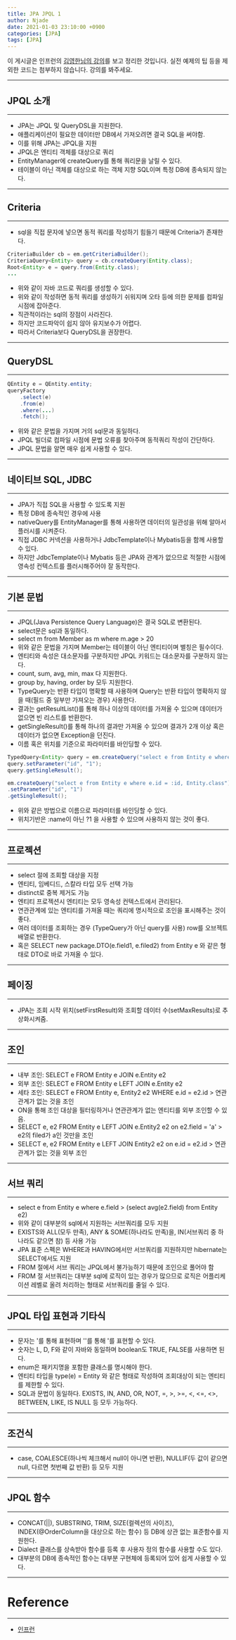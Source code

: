 ```yaml
---
title: JPA JPQL 1
author: Njade
date: 2021-01-03 23:10:00 +0900
categories: [JPA]
tags: [JPA]
---
```


이 게시글은 인프런의 [김영한님의 강의](https://www.inflearn.com/course/ORM-JPA-Basic)를 보고 정리한 것입니다.
실전 예제의 팁 등을 제외한 코드는 첨부하지 않습니다. 강의를 봐주세요.

---

## JPQL 소개
---
* JPA는 JPQL 및 QueryDSL을 지원한다.
* 애플리케이션이 필요한 데이터만 DB에서 가져오려면 결국 SQL을 써야함.
* 이를 위해 JPA는 JPQL을 지원
* JPQL은 엔티티 객체를 대상으로 쿼리
* EntityManager에 createQuery를 통해 쿼리문을 날릴 수 있다.
* 테이블이 아닌 객체를 대상으로 하는 객체 지향 SQL이며 특정 DB에 종속되지 않는다.

---

## Criteria
---
* sql을 직접 문자에 넣으면 동적 쿼리를 작성하기 힘들기 때문에 Criteria가 존재한다.
```java
CriteriaBuilder cb = em.getCriteriaBuilder();
CriteriaQuery<Entity> query = cb.createQuery(Entity.class);
Root<Entity> e = query.from(Entity.class);
...
```
* 위와 같이 자바 코드로 쿼리를 생성할 수 있다.
* 위와 같이 작성하면 동적 쿼리를 생성하기 쉬워지며 오타 등에 의한 문제를 컴파일 시점에 잡아준다.
* 직관적이라는 sql의 장점이 사라진다.
* 하지만 코드파악이 쉽지 않아 유지보수가 어렵다.
* 따라서 Criteria보다 QueryDSL을 권장한다.

---

## QueryDSL
---
```java
QEntity e = QEntity.entity;
queryFactory
    .select(e)
    .from(e)
    .where(...)
    .fetch();
```
* 위와 같은 문법을 가지며 거의 sql문과 동일하다.
* JPQL 빌더로 컴파일 시점에 문법 오류를 찾아주며 동적쿼리 작성이 간단하다.
* JPQL 문법을 알면 매우 쉽게 사용할 수 있다.

---

## 네이티브 SQL, JDBC
---
* JPA가 직접 SQL을 사용할 수 있도록 지원
* 특정 DB에 종속적인 경우에 사용
* nativeQuery를 EntityManager를 통해 사용하면 데이터의 일관성을 위해 알아서 플러시를 시켜준다.
* 직접 JDBC 커넥션을 사용하거나 JdbcTemplate이나 Mybatis등을 함께 사용할 수 있다.
* 하지만 JdbcTemplate이나 Mybatis 등은 JPA와 관계가 없으므로 적절한 시점에 영속성 컨텍스트를 플러시해주어야 잘 동작한다.

---

## 기본 문법
---
* JPQL(Java Persistence Query Language)은 결국 SQL로 변환된다.
* select문은 sql과 동일하다.
* select m from Member as m where m.age > 20
* 위와 같은 문법을 가지며 Member는 테이블이 아닌 엔티티이며 별칭은 필수이다.
* 엔티티와 속성은 대소문자를 구분하지만 JPQL 키워드는 대소문자를 구분하지 않는다.
* count, sum, avg, min, max 다 지원한다.
* group by, having, order by 모두 지원한다.
* TypeQuery는 반환 타입이 명확할 때 사용하며 Query는 반환 타입이 명확하지 않을 때(필드 중 일부만 가져오는 경우) 사용한다.
* 결과는 getResultList()를 통해 하나 이상의 데이터를 가져올 수 있으며 데이터가 없으면 빈 리스트를 반환한다.
* getSingleResult()를 통해 하나의 결과만 가져올 수 있으며 결과가 2개 이상 혹은 데이터가 없으면 Exception을 던진다.
* 이름 혹은 위치를 기준으로 파라미터를 바인딩할 수 있다.
```java
TypedQuery<Entity> query = em.createQuery("select e from Entity e where e.id = :id, Entity.class");
query.setParameter("id", "1");
query.getSingleResult();

em.createQuery("select e from Entity e where e.id = :id, Entity.class")
.setParameter("id", "1")
.getSingleResult();
```
* 위와 같은 방법으로 이름으로 파라미터를 바인딩할 수 있다.
* 위치기반은 :name이 아닌 ?1 을 사용할 수 있으며 사용하지 않는 것이 좋다.

---

## 프로젝션
---
* select 절에 조회할 대상을 지정
* 엔티티, 임베디드, 스칼라 타입 모두 선택 가능
* distinct로 중복 제거도 가능
* 엔티티 프로젝션시 엔티티는 모두 영속성 컨텍스트에서 관리된다.
* 연관관계에 있는 엔티티를 가져올 때는 쿼리에 명시적으로 조인을 표시해주는 것이 좋다.
* 여러 데이터를 조회하는 경우 (TypeQuery가 아닌 query를 사용) row를 오브젝트 배열로 반환한다.
* 혹은 SELECT new package.DTO(e.field1, e.filed2) from Entity e 와 같은 형태로 DTO로 바로 가져올 수 있다.

---

## 페이징
---
* JPA는 조회 시작 위치(setFirstResult)와 조회할 데이터 수(setMaxResults)로 추상화시켜줌.

---

## 조인
---
* 내부 조인: SELECT e FROM Entity e JOIN e.Entity e2
* 외부 조인: SELECT e FROM Entity e LEFT JOIN e.Entity e2
* 세타 조인: SELECT e FROM Entity e, Entity2 e2 WHERE e.id = e2.id > 연관관계가 없는 것을 조인
* ON을 통해 조인 대상을 필터링하거나 연관관계가 없는 엔티티를 외부 조인할 수 있음.
* SELECT e, e2 FROM Entity e LEFT JOIN e.Entity2 e2 on e2.field = 'a' > e2의 filed가 a인 것만을 조인
* SELECT e, e2 FROM Entity e LEFT JOIN Entity2 e2 on e.id = e2.id > 연관관계가 없는 것을 외부 조인

---

## 서브 쿼리
---
* select e from Entity e where e.field > (select avg(e2.field) from Entity e2) 
* 위와 같이 대부분의 sql에서 지원하는 서브쿼리를 모두 지원
* EXISTS와 ALL(모두 만족), ANY & SOME(하나라도 만족)을, IN(서브쿼리 중 하나라도 같으면 참) 등 사용 가능
* JPA 표준 스펙은 WHERE과 HAVING에서만 서브쿼리를 지원하지만 hibernate는 SELECT에서도 지원
* FROM 절에서 서브 쿼리는 JPQL에서 불가능하기 때문에 조인으로 풀어야 함
* FROM 절 서브쿼리는 대부분 sql에 로직이 있는 경우가 많으므로 로직은 어플리케이션 레벨로 올려 처리하는 형태로 서브쿼리를 줄일 수 있다.

---

## JPQL 타입 표현과 기타식
---
* 문자는 '를 통해 표현하며 ''를 통해 '를 표현할 수 있다.
* 숫자는 L, D, F와 같이 자바와 동일하며 boolean도 TRUE, FALSE를 사용하면 된다.
* enum은 패키지명을 포함한 클래스를 명시해야 한다.
* 엔티티 타입을 type(e) = Entity 와 같은 형태로 작성하여 조회대상이 되는 엔티티를 제한할 수 있다.
* SQL과 문법이 동일하다. EXISTS, IN, AND, OR, NOT, =, >, >=, <, <=, <>, BETWEEN, LIKE, IS NULL 등 모두 가능하다.

---

## 조건식
---
* case, COALESCE(하나씩 체크해서 null이 아니면 반환), NULLIF(두 값이 같으면 null, 다르면 첫번째 값 반환) 등 모두 지원

---

## JPQL 함수
---
* CONCAT(\|\|), SUBSTRING, TRIM, SIZE(컬렉션의 사이즈), INDEX(@OrderColumn을 대상으로 하는 함수) 등 DB에 상관 없는 표준함수를 지원한다.
* Dialect 클래스를 상속받아 함수를 등록 후 사용자 정의 함수를 사용할 수도 있다. 
* 대부분의 DB에 종속적인 함수는 대부분 구현체에 등록되어 있어 쉽게 사용할 수 있다.

---

# Reference
---
- [인프런](https://www.inflearn.com/course/ORM-JPA-Basic)
